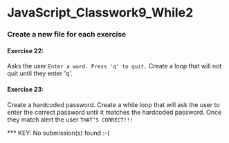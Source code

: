 # JavaScript_Classwork9_While2
### Create a new file for each exercise

#### Exercise 22:
Asks the user ```Enter a word. Press 'q' to quit.``` Create a loop that will not quit until they enter 'q'.

#### Exercise 23:
Create a hardcoded password. Create a while loop that will ask the user to enter the correct password until it matches the hardcoded password. Once they match alert the user ```THAT’S CORRECT!!!```


*** KEY: No submission(s) found :-(